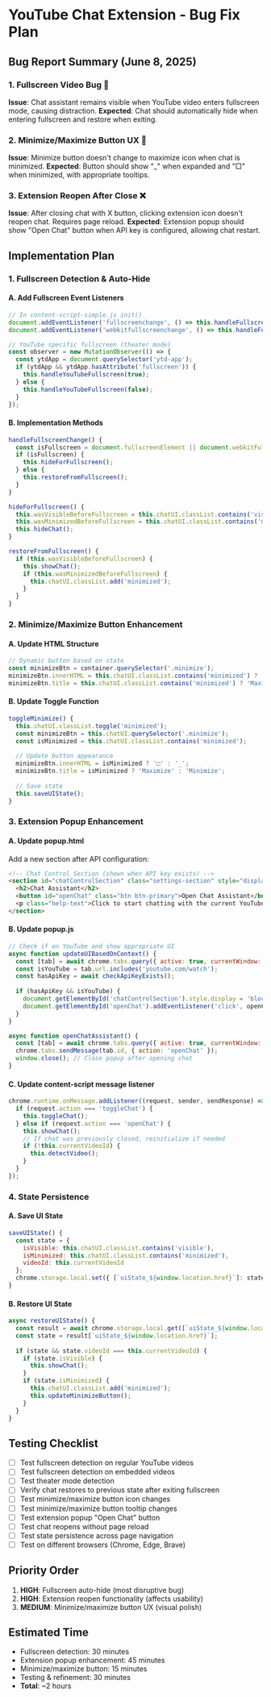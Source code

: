 # YouTube Chat Extension - Bug Fix Plan

## Bug Report Summary (June 8, 2025)

### 1. Fullscreen Video Bug 🎥
**Issue**: Chat assistant remains visible when YouTube video enters fullscreen mode, causing distraction.
**Expected**: Chat should automatically hide when entering fullscreen and restore when exiting.

### 2. Minimize/Maximize Button UX 🔄
**Issue**: Minimize button doesn't change to maximize icon when chat is minimized.
**Expected**: Button should show "_" when expanded and "□" when minimized, with appropriate tooltips.

### 3. Extension Reopen After Close ❌
**Issue**: After closing chat with X button, clicking extension icon doesn't reopen chat. Requires page reload.
**Expected**: Extension popup should show "Open Chat" button when API key is configured, allowing chat restart.

## Implementation Plan

### 1. Fullscreen Detection & Auto-Hide

#### A. Add Fullscreen Event Listeners
```javascript
// In content-script-simple.js init()
document.addEventListener('fullscreenchange', () => this.handleFullscreenChange());
document.addEventListener('webkitfullscreenchange', () => this.handleFullscreenChange());

// YouTube specific fullscreen (theater mode)
const observer = new MutationObserver(() => {
  const ytdApp = document.querySelector('ytd-app');
  if (ytdApp && ytdApp.hasAttribute('fullscreen')) {
    this.handleYouTubeFullscreen(true);
  } else {
    this.handleYouTubeFullscreen(false);
  }
});
```

#### B. Implementation Methods
```javascript
handleFullscreenChange() {
  const isFullscreen = document.fullscreenElement || document.webkitFullscreenElement;
  if (isFullscreen) {
    this.hideForFullscreen();
  } else {
    this.restoreFromFullscreen();
  }
}

hideForFullscreen() {
  this.wasVisibleBeforeFullscreen = this.chatUI.classList.contains('visible');
  this.wasMinimizedBeforeFullscreen = this.chatUI.classList.contains('minimized');
  this.hideChat();
}

restoreFromFullscreen() {
  if (this.wasVisibleBeforeFullscreen) {
    this.showChat();
    if (this.wasMinimizedBeforeFullscreen) {
      this.chatUI.classList.add('minimized');
    }
  }
}
```

### 2. Minimize/Maximize Button Enhancement

#### A. Update HTML Structure
```javascript
// Dynamic button based on state
const minimizeBtn = container.querySelector('.minimize');
minimizeBtn.innerHTML = this.chatUI.classList.contains('minimized') ? '□' : '_';
minimizeBtn.title = this.chatUI.classList.contains('minimized') ? 'Maximize' : 'Minimize';
```

#### B. Update Toggle Function
```javascript
toggleMinimize() {
  this.chatUI.classList.toggle('minimized');
  const minimizeBtn = this.chatUI.querySelector('.minimize');
  const isMinimized = this.chatUI.classList.contains('minimized');
  
  // Update button appearance
  minimizeBtn.innerHTML = isMinimized ? '□' : '_';
  minimizeBtn.title = isMinimized ? 'Maximize' : 'Minimize';
  
  // Save state
  this.saveUIState();
}
```

### 3. Extension Popup Enhancement

#### A. Update popup.html
Add a new section after API configuration:
```html
<!-- Chat Control Section (shown when API key exists) -->
<section id="chatControlSection" class="settings-section" style="display: none;">
  <h2>Chat Assistant</h2>
  <button id="openChat" class="btn btn-primary">Open Chat Assistant</button>
  <p class="help-text">Click to start chatting with the current YouTube video</p>
</section>
```

#### B. Update popup.js
```javascript
// Check if on YouTube and show appropriate UI
async function updateUIBasedOnContext() {
  const [tab] = await chrome.tabs.query({ active: true, currentWindow: true });
  const isYouTube = tab.url.includes('youtube.com/watch');
  const hasApiKey = await checkApiKeyExists();
  
  if (hasApiKey && isYouTube) {
    document.getElementById('chatControlSection').style.display = 'block';
    document.getElementById('openChat').addEventListener('click', openChatAssistant);
  }
}

async function openChatAssistant() {
  const [tab] = await chrome.tabs.query({ active: true, currentWindow: true });
  chrome.tabs.sendMessage(tab.id, { action: 'openChat' });
  window.close(); // Close popup after opening chat
}
```

#### C. Update content-script message listener
```javascript
chrome.runtime.onMessage.addListener((request, sender, sendResponse) => {
  if (request.action === 'toggleChat') {
    this.toggleChat();
  } else if (request.action === 'openChat') {
    this.showChat();
    // If chat was previously closed, reinitialize if needed
    if (!this.currentVideoId) {
      this.detectVideo();
    }
  }
});
```

### 4. State Persistence

#### A. Save UI State
```javascript
saveUIState() {
  const state = {
    isVisible: this.chatUI.classList.contains('visible'),
    isMinimized: this.chatUI.classList.contains('minimized'),
    videoId: this.currentVideoId
  };
  chrome.storage.local.set({ [`uiState_${window.location.href}`]: state });
}
```

#### B. Restore UI State
```javascript
async restoreUIState() {
  const result = await chrome.storage.local.get([`uiState_${window.location.href}`]);
  const state = result[`uiState_${window.location.href}`];
  
  if (state && state.videoId === this.currentVideoId) {
    if (state.isVisible) {
      this.showChat();
    }
    if (state.isMinimized) {
      this.chatUI.classList.add('minimized');
      this.updateMinimizeButton();
    }
  }
}
```

## Testing Checklist

- [ ] Test fullscreen detection on regular YouTube videos
- [ ] Test fullscreen detection on embedded videos
- [ ] Test theater mode detection
- [ ] Verify chat restores to previous state after exiting fullscreen
- [ ] Test minimize/maximize button icon changes
- [ ] Test minimize/maximize button tooltip changes
- [ ] Test extension popup "Open Chat" button
- [ ] Test chat reopens without page reload
- [ ] Test state persistence across page navigation
- [ ] Test on different browsers (Chrome, Edge, Brave)

## Priority Order

1. **HIGH**: Fullscreen auto-hide (most disruptive bug)
2. **HIGH**: Extension reopen functionality (affects usability)
3. **MEDIUM**: Minimize/maximize button UX (visual polish)

## Estimated Time

- Fullscreen detection: 30 minutes
- Extension popup enhancement: 45 minutes
- Minimize/maximize button: 15 minutes
- Testing & refinement: 30 minutes
- **Total**: ~2 hours